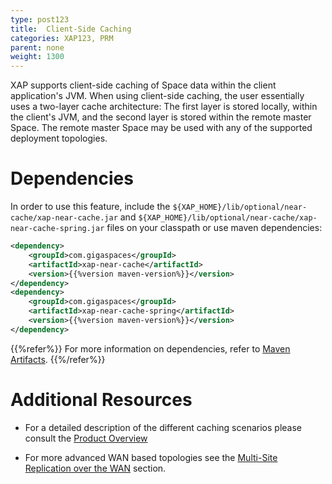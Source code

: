 ```yaml
---
type: post123
title:  Client-Side Caching
categories: XAP123, PRM
parent: none
weight: 1300
---
```





XAP supports client-side caching of Space data within the client application's JVM. When using client-side caching, the user essentially uses a two-layer cache architecture: The first layer is stored locally, within the client's JVM, and the second layer is stored within the remote master Space. The remote master Space may be used with any of the supported deployment topologies.


# Dependencies

In order to use this feature, include the `${XAP_HOME}/lib/optional/near-cache/xap-near-cache.jar` and `${XAP_HOME}/lib/optional/near-cache/xap-near-cache-spring.jar` files on your classpath or use maven dependencies:

```xml
<dependency>
    <groupId>com.gigaspaces</groupId>
    <artifactId>xap-near-cache</artifactId>
    <version>{{%version maven-version%}}</version>
</dependency>
<dependency>
    <groupId>com.gigaspaces</groupId>
    <artifactId>xap-near-cache-spring</artifactId>
    <version>{{%version maven-version%}}</version>
</dependency>
```
{{%refer%}}
For more information on dependencies, refer to [Maven Artifacts](../started/maven-artifacts.html).
{{%/refer%}} 


# Additional Resources

- For a detailed description of the different caching scenarios please consult the [Product Overview](../overview/caching-scenarios.html)

- For more advanced WAN based topologies see the [Multi-Site Replication over the WAN](./multi-site-replication-overview.html) section.




